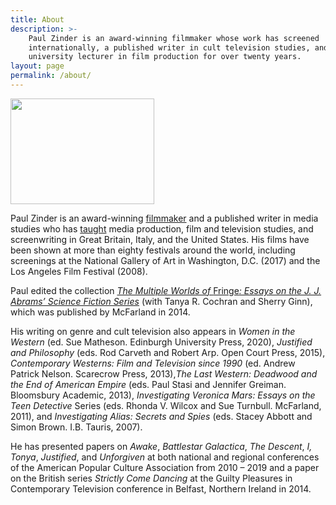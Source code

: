```yaml
---
title: About
description: >-
    Paul Zinder is an award-winning filmmaker whose work has screened
    internationally, a published writer in cult television studies, and a
    university lecturer in film production for over twenty years.
layout: page
permalink: /about/
---
```


<span class="content-img">
    <img class='page' width="230" height="169" alt="" title="site pic 2" src="{{ 'assets/images/2011/06/site-pic-2.jpg' | absolute_url }}" />
</span>

Paul Zinder is an award-winning <a href="{{ 'films' | absolute_url }}">filmmaker</a> and a published writer in media studies who has <a title="Teaching" href="{{ 'teaching' | absolute_url }}">taught</a> media production, film and television studies, and screenwriting in Great Britain, Italy, and the United States.  His films have been shown at more than eighty festivals around the world, including screenings at the National Gallery of Art in Washington, D.C. (2017) and the Los Angeles Film Festival (2008).

Paul edited the collection <a title="The Multiple Worlds of Fringe: Essays on the J.J. Abrams Science Fiction Series" href="http://www.amazon.com/Multiple-Worlds-Fringe-Science-Fiction/dp/0786475676/ref=sr_1_1?s=books&amp;ie=UTF8&amp;qid=1433589206&amp;sr=1-1&amp;keywords=multiple+worlds+of+fringe" target="_blank" rel="noopener noreferrer"><cite>The Multiple Worlds of </cite>Fringe<cite>: Essays on the J. J. Abrams&#8217; Science Fiction Series</cite></a> (with Tanya R. Cochran and Sherry Ginn), which was published by McFarland in 2014.

His writing on genre and cult television also appears in <cite>Women in the Western</cite> (ed. Sue Matheson. Edinburgh University Press, 2020), <cite><cite>Justified</cite> and Philosophy</cite> (eds. Rod Carveth and Robert Arp.  Open Court Press, 2015), <cite>Contemporary Westerns: Film and Television since 1990</cite> (ed. Andrew Patrick Nelson.  Scarecrow Press, 2013),<cite>The Last Western: <cite>Deadwood</cite> and the End of American Empire</cite> (eds. Paul Stasi and Jennifer Greiman. Bloomsbury Academic, 2013), <cite>Investigating <cite>Veronica Mars</cite>: Essays on the Teen Detective</cite> Series (eds. Rhonda V. Wilcox and Sue Turnbull. McFarland, 2011), and <cite>Investigating <cite>Alias</cite>: Secrets and Spies</cite> (eds. Stacey Abbott and Simon Brown. I.B. Tauris, 2007).

He has presented papers on <cite>Awake</cite>, <cite>Battlestar Galactica</cite>, <cite>The Descent</cite>, <cite>I, Tonya</cite>, <cite>Justified</cite>, and <cite>Unforgiven</cite> at both national and regional conferences of the American Popular Culture Association from 2010 – 2019 and a paper on the British series <cite>Strictly Come Dancing</cite>  at the Guilty Pleasures in Contemporary Television conference in Belfast, Northern Ireland in 2014.
